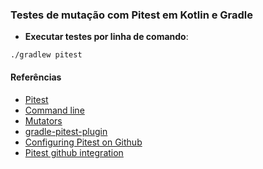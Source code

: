 ### Testes de mutação com Pitest em Kotlin e Gradle


- **Executar testes por linha de comando**:
```
./gradlew pitest
```

#### Referências

- [Pitest](http://pitest.org)
- [Command line](https://pitest.org/quickstart/commandline)
- [Mutators](https://pitest.org/quickstart/mutators)
- [gradle-pitest-plugin](https://gradle-pitest-plugin.solidsoft.info)
- [Configuring Pitest on Github](https://blog.pitest.org/pitest-pr-setup/)
- [Pitest github integration](https://github.com/GroupCDG-Labs/pitest-github-demo)
